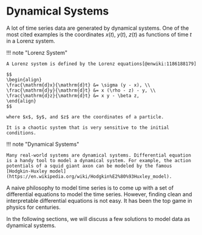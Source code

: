 # Dynamical Systems

A lot of time series data are generated by dynamical systems. One of the most cited examples is the coordinates $x(t)$, $y(t)$, $z(t)$ as functions of time $t$ in a Lorenz system.

!!! note "Lorenz System"

    A Lorenz system is defined by the Lorenz equations[@enwiki:1186188179]

    $$
    \begin{align}
    \frac{\mathrm{d}x}{\mathrm{d}t} &= \sigma (y - x), \\
    \frac{\mathrm{d}y}{\mathrm{d}t} &= x (\rho - z) - y, \\
    \frac{\mathrm{d}z}{\mathrm{d}t} &= x y - \beta z,
    \end{align}
    $$

    where $x$, $y$, and $z$ are the coordinates of a particle.

    It is a chaotic system that is very sensitive to the initial conditions.


!!! note "Dynamical Systems"

    Many real-world systems are dynamical systems. Differential equation is a handy tool to model a dynamical system. For example, the action potentials of a squid giant axon can be modeled by the famous [Hodgkin-Huxley model](https://en.wikipedia.org/wiki/Hodgkin%E2%80%93Huxley_model).


A naive philosophy to model time series is to come up with a set of differential equations to model the time series. However, finding clean and interpretable differential equations is not easy. It has been the top game in physics for centuries.

In the following sections, we will discuss a few solutions to model data as dynamical systems.
